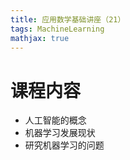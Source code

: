 ```yaml
---
title: 应用数学基础讲座（21）
tags: MachineLearning
mathjax: true
---
```


# 课程内容
+ 人工智能的概念
+ 机器学习发展现状
+ 研究机器学习的问题